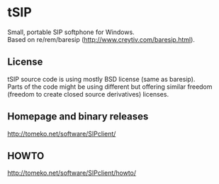 # tSIP
Small, portable SIP softphone for Windows.  
Based on re/rem/baresip (http://www.creytiv.com/baresip.html).

## License

tSIP source code is using mostly BSD license (same as baresip).  
Parts of the code might be using different but offering similar freedom (freedom to create closed source derivatives) licenses.

## Homepage and binary releases
http://tomeko.net/software/SIPclient/

## HOWTO
http://tomeko.net/software/SIPclient/howto/
